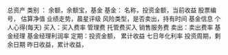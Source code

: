 总资产
类别 ： 余额，余额宝，基金
基金： 名称，投资金额，当前收益 股票编号， 估算净值
        业绩走势，晨星评级 风险类型，是否卖出，持有时间
        基金信息  个人心得(每天)
       买入：买入费率  管理费 托管费买入 销售服务费
       卖出：卖出费率
       基金经理  基金经理利润率
定期：投资金额， 累计收益 七日年化利率 投资周期，剩余日期
昨日收益，累计收益，
